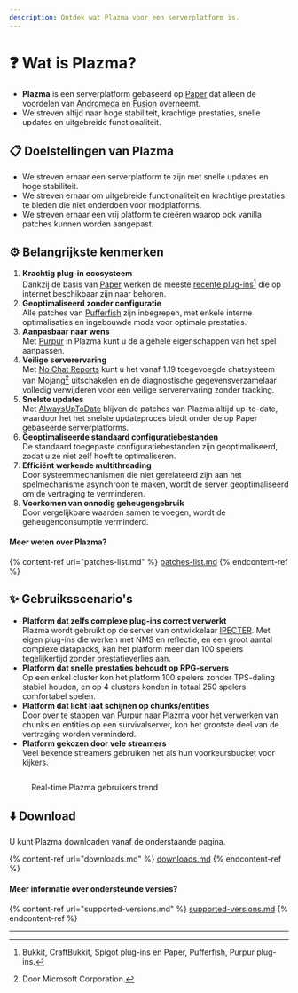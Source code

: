 ```yaml
---
description: Ontdek wat Plazma voor een serverplatform is.
---
```


# ❓ Wat is Plazma?

- **Plazma** is een serverplatform gebaseerd op [Paper](https://github.com/PaperMC/Paper) dat alleen de voordelen van [Andromeda](https://github.com/EarendelArchived/Andromeda) en [Fusion](https://github.com/RuinedTechnologyUnify/Fusion) overneemt.
- We streven altijd naar hoge stabiliteit, krachtige prestaties, snelle updates en uitgebreide functionaliteit.

## 📋 Doelstellingen van Plazma <a href="#id-1" id="id-1"></a>

- We streven ernaar een serverplatform te zijn met snelle updates en hoge stabiliteit.
- We streven ernaar om uitgebreide functionaliteit en krachtige prestaties te bieden die niet onderdoen voor modplatforms.
- We streven ernaar een vrij platform te creëren waarop ook vanilla patches kunnen worden aangepast.

## ⚙️ Belangrijkste kenmerken <a href="#id-2" id="id-2"></a>

1. **Krachtig plug-in ecosysteem**\
   Dankzij de basis van [Paper](https://github.com/PaperMC/Paper) werken de meeste [recente plug-ins](#user-content-fn-1)[^1] die op internet beschikbaar zijn naar behoren.
2. **Geoptimaliseerd zonder configuratie**\
   Alle patches van [Pufferfish](https://github.com/pufferfish-gg/Pufferfish) zijn inbegrepen, met enkele interne optimalisaties en ingebouwde mods voor optimale prestaties.
3. **Aanpasbaar naar wens**\
   Met [Purpur](https://github.com/PurpurMC/Purpur) in Plazma kunt u de algehele eigenschappen van het spel aanpassen.
4. **Veilige serverervaring**\
   Met [No Chat Reports](https://github.com/Aizistral-Studios/No-Chat-Reports) kunt u het vanaf 1.19 toegevoegde chatsysteem van Mojang[^2] uitschakelen en de diagnostische gegevensverzamelaar volledig verwijderen voor een veilige serverervaring zonder tracking.
5. **Snelste updates**\
   Met [AlwaysUpToDate](https://github.com/PlazmaMC/AlwaysUpToDate) blijven de patches van Plazma altijd up-to-date, waardoor het het snelste updateproces biedt onder de op Paper gebaseerde serverplatforms.
6. **Geoptimaliseerde standaard configuratiebestanden**\
   De standaard toegepaste configuratiebestanden zijn geoptimaliseerd, zodat u ze niet zelf hoeft te optimaliseren.
7. **Efficiënt werkende multithreading**\
   Door systeemmechanismen die niet gerelateerd zijn aan het spelmechanisme asynchroon te maken, wordt de server geoptimaliseerd om de vertraging te verminderen.
8. **Voorkomen van onnodig geheugengebruik**\
   Door vergelijkbare waarden samen te voegen, wordt de geheugenconsumptie verminderd.

#### Meer weten over Plazma? <a href="#etc-1" id="etc-1"></a>

{% content-ref url="patches-list.md" %}
[patches-list.md](patches-list.md)
{% endcontent-ref %}

## ✨ Gebruiksscenario's <a href="#id-3" id="id-3"></a>

- **Platform dat zelfs complexe plug-ins correct verwerkt**\
  Plazma wordt gebruikt op de server van ontwikkelaar [IPECTER](https://github.com/IPECTER). Met eigen plug-ins die werken met NMS en reflectie, en een groot aantal complexe datapacks, kan het platform meer dan 100 spelers tegelijkertijd zonder prestatieverlies aan.
- **Platform dat snelle prestaties behoudt op RPG-servers**\
  Op een enkel cluster kon het platform 100 spelers zonder TPS-daling stabiel houden, en op 4 clusters konden in totaal 250 spelers comfortabel spelen.
- **Platform dat licht laat schijnen op chunks/entities**\
  Door over te stappen van Purpur naar Plazma voor het verwerken van chunks en entities op een survivalserver, kon het grootste deel van de vertraging worden verminderd.
- **Platform gekozen door vele streamers**\
  Veel bekende streamers gebruiken het als hun voorkeursbucket voor kijkers.

<figure>
   <img src="https://badge.plazmamc.org/internal/bstats" alt="">
   
   <figcaption><p>Real-time Plazma gebruikers trend</p></figcaption>
</figure>

## ⬇️ Download

U kunt Plazma downloaden vanaf de onderstaande pagina.

{% content-ref url="downloads.md" %}
[downloads.md](downloads.md)
{% endcontent-ref %}

#### Meer informatie over ondersteunde versies?

{% content-ref url="supported-versions.md" %}
[supported-versions.md](supported-versions.md)
{% endcontent-ref %}

***

[^1]: Bukkit, CraftBukkit, Spigot plug-ins en Paper, Pufferfish, Purpur plug-ins.

[^2]: Door Microsoft Corporation.

[^3]: Door het uitschakelen van het chatsysteem wordt de chat volledig op de server verwerkt en wordt het chattrackingmechanisme van Mojang geblokkeerd.

[^4]: Tijd die nodig is voor het systeemmechanisme om te werken, waarbij het spel tijdelijk wordt onderbroken.
